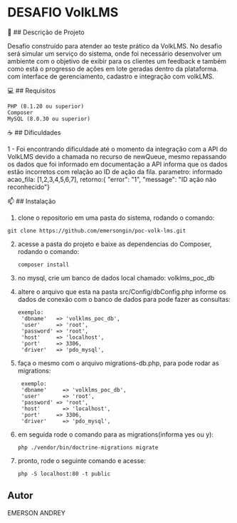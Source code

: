 # DESAFIO VolkLMS

🤝 ## Descrição de Projeto

Desafio construído para atender ao teste prático da VolkLMS. No desafio será simular um serviço do sistema, onde foi necessário desenvolver um ambiente com o objetivo de exibir para os clientes um feedback e também como está o progresso de ações em lote geradas dentro da plataforma. com interface de gerenciamento, cadastro e integração com volkLMS.

💻 ## Requisitos

    PHP (8.1.20 ou superior)
    Composer
    MySQL (8.0.30 ou superior)

☕ ## Dificuldades

1 - Foi encontrando dificuldade até o momento da integração com a API do VolkLMS devido a chamada no recurso de newQueue, mesmo repassando os dados que foi informado em documentação     a API informa que os dados estão incorretos com relação ao ID de ação da fila. parametro: informado acao_fila: [1,2,3,4,5,6,7], retorno:{ "error": "1", "message": "ID ação não           reconhecido"}
 
📫 ## Instalação
    
1. clone o repositorio em uma pasta do sistema, rodando o comando:

`git clone https://github.com/emersongin/poc-volk-lms.git`
    
2. acesse a pasta do projeto e baixe as dependencias do Composer, rodando o comando:

    `composer install`

3. no mysql, crie um banco de dados local chamado: volklms_poc_db

4. altere o arquivo que esta na pasta src/Config/dbConfig.php informe os dados de conexão com o banco de dados para pode fazer as consultas:

       exemplo:
        'dbname'   => 'volklms_poc_db',
        'user'     => 'root',
        'password' => 'root',
        'host'     => 'localhost',
        'port'     => 3306,
        'driver'   => 'pdo_mysql',

6. faça o mesmo com o arquivo migrations-db.php, para pode rodar as migrations:

        exemplo:
        'dbname' 	 => 'volklms_poc_db',
        'user' 		 => 'root',
        'password' => 'root',
        'host' 		 => 'localhost',
        'port'     => 3306,
        'driver' 	 => 'pdo_mysql',

7. em seguida rode o comando para as migrations(informa yes ou y):

    `php ./vendor/bin/doctrine-migrations migrate`

8. pronto, rode o seguinte comando e acesse:

    `php -S localhost:80 -t public`

## Autor
EMERSON ANDREY
